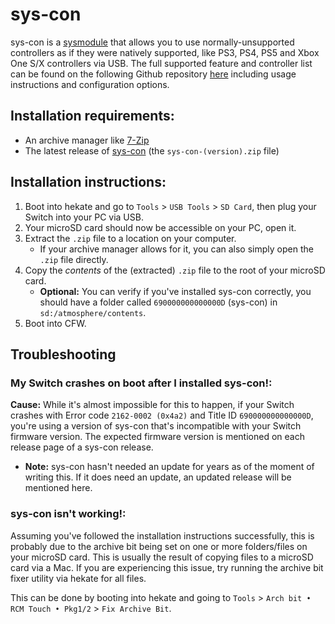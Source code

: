 # sys-con

sys-con is a [sysmodule](index#terminologies) that allows you to use normally-unsupported controllers as if they were natively supported, like PS3, PS4, PS5 and Xbox One S/X controllers via USB. The full supported feature and controller list can be found on the following Github repository [here](https://github.com/o0Zz/sys-con) including usage instructions and configuration options.

## Installation requirements:
- An archive manager like [7-Zip](https://www.7-zip.org/)
- The latest release of [sys-con](https://github.com/o0Zz/sys-con/releases) (the `sys-con-(version).zip` file)

## Installation instructions:
1. Boot into hekate and go to `Tools` > `USB Tools` > `SD Card`, then plug your Switch into your PC via USB.
1. Your microSD card should now be accessible on your PC, open it.
1. Extract the `.zip` file to a location on your computer.
    - If your archive manager allows for it, you can also simply open the `.zip` file directly.
1. Copy the *contents* of the (extracted) `.zip` file to the root of your microSD card.
    - **Optional:** You can verify if you've installed sys-con correctly, you should have a folder called `690000000000000D` (sys-con) in `sd:/atmosphere/contents`.
1. Boot into CFW.

## Troubleshooting

### My Switch crashes on boot after I installed sys-con!:

**Cause:** While it's almost impossible for this to happen, if your Switch crashes with Error code `2162-0002 (0x4a2)` and Title ID `690000000000000D`, you're using a version of sys-con that's incompatible with your Switch firmware version. The expected firmware version is mentioned on each release page of a sys-con release.

- **Note:** sys-con hasn't needed an update for years as of the moment of writing this. If it does need an update, an updated release will be mentioned here.

### sys-con isn't working!:

Assuming you've followed the installation instructions successfully, this is probably due to the archive bit being set on one or more folders/files on your microSD card. This is usually the result of copying files to a microSD card via a Mac. If you are experiencing this issue, try running the archive bit fixer utility via hekate for all files.

This can be done by booting into hekate and going to `Tools` > `Arch bit • RCM Touch • Pkg1/2` > `Fix Archive Bit`.

